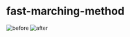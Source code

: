 # fast-marching-method

![before](https://i.postimg.cc/YSyzfTzL/fmm-before.png)
![after](https://i.postimg.cc/DzzcG7LK/fmm-after.png)
